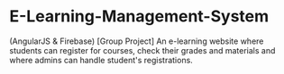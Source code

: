# E-Learning-Management-System
(AngularJS &amp; Firebase)  [Group Project] An e-learning website where students can register for courses, check their grades and materials and where admins can handle student's registrations.
